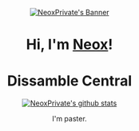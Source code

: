 <p align="center">
  <a href="https://www.devonmustard.xyz"><img src="http://4.bp.blogspot.com/-6CMPUeXW2PI/UmBfHPfRv4I/AAAAAAAAD2w/GYBS6S8lVRE/s1600/tumblr_mfz6s8pa9F1qizl5uo1_500.gif" alt="NeoxPrivate's Banner"></a>
</p>

<h1 align="center">Hi, I'm <a href="https://www.neox.bio">Neox</a>!</h1>
<h1 align="center">Dissamble Central</h1>

<p align="center">
  <a href="https://github.com/NeoxPrivate"><img src="https://github-readme-stats.vercel.app/api?username=NeoxPrivate&hide_border=true&show_icons=true" alt="NeoxPrivate's github stats"></a>
</p>



<p align="center"> I'm paster.</p>

